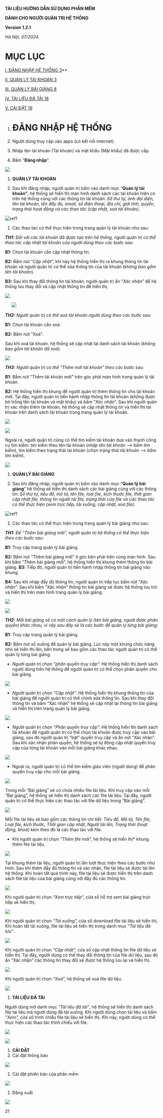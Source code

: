 ﻿**TÀI LIỆU HƯỚNG DẪN SỬ DỤNG PHẦN MỀM**

**DÀNH CHO NGƯỜI QUẢN TRỊ HỆ THỐNG**









**Version 1.2.1**
























*Hà Nội, 07/2024*

# **MỤC LỤC**

[I.	ĐĂNG NHẬP HỆ THỐNG	3](#_toc172185338)**

[II.	QUẢN LÝ TÀI KHOẢN	3](#_toc172185339)

[III.	QUẢN LÝ BÀI GIẢNG	8](#_toc172185340)

[IV.	TÀI LIỆU ĐÃ TẢI	18](#_toc172185341)

[V.	CÀI ĐẶT	19](#_toc172185342)





























1. # <a name="_toc172185338"></a>**ĐĂNG NHẬP HỆ THỐNG** 

1. Người dùng truy cập vào apps (có kết nối Internet).
1. Nhập tên tài khoản (Tài khoản) và mật khẩu (Mật khẩu) đã được cấp.
1. Bấm “**Đăng nhập**”.

![](Aspose.Words.5438d069-e5a1-4f97-bdd4-2a296fa44fd9.001.png)


1. <a name="_toc172185339"></a>**QUẢN LÝ TÀI KHOẢN** 

1. Sau khi đăng nhập, người quản trị bấm vào danh mục “**Quản lý tài khoản”**, hệ thống sẽ hiển thị màn hình danh sách các tài khoản hiện có trên hệ thống cùng với các thông tin tài khoản:  *Số thứ tự, ảnh đại diện, tên tài khoản, tên đầy đủ, email, số điện thoại, địa chỉ, giới tính, quyền, trạng thái hoạt động và các thao tác (cập nhật, xoá tài khoản)*.

![ref1]

1. Các thao tác có thể thực hiện trong trang quản lý tài khoản như sau:

***TH1:** Đối với các tài khoản đã được tạo trên hệ thống, người quản trị có thể thao tác cập nhật tài khoản của người dùng theo các bước sau:*

**B1:** Chọn tài khoản cần cập nhật thông tin.

**B2:** Bấm nút “*Cập nhật*”, khi này hệ thống hiển thị ra khung thông tin tài khoản và người quản trị có thể sửa thông tin của tài khoản (*không bao gồm tên tài khoản*). 

**B3:** Sau khi thay đổi thông tin tài khoản, người quản trị ấn “*Xác nhận*” để hệ thống lưu thay đổi và cập nhật thông tin để hiển thị.

![](Aspose.Words.5438d069-e5a1-4f97-bdd4-2a296fa44fd9.003.png)

`	`![](Aspose.Words.5438d069-e5a1-4f97-bdd4-2a296fa44fd9.004.png)


***TH2:** Người quản trị có thể xoá tài khoản người dùng theo các bước sau:*

**B1:** Chọn tài khoản cần xoá.

**B2:** Bấm nút “Xoá”. 

Sau khi xoá tài khoản, hệ thống sẽ cập nhật lại danh sách tài khoản (*không bao gồm tài khoản đã xoá*).

![](Aspose.Words.5438d069-e5a1-4f97-bdd4-2a296fa44fd9.005.png)

***TH3:** Người quản trị có thể “Thêm mới tài khoản” theo các bước sau:*

**B1:** Bấm nút “Thêm tài khoản mới” trên góc phải màn hình trang quản lý tài khoản.

**B2:** Hệ thống hiển thị khung để người quản trị thêm thông tin cho tài khoản mới. Tại đây, người quản trị tiến hành nhập thông tin tài khoản (không được bỏ trống tên tài khoản và mật khẩu) và bấm “*Xác nhận*”. Sau khi người quản trị xác nhận thêm tài khoản, hệ thống sẽ cập nhật thông tin và hiển thị tài khoản trên danh sách tài khoản trong trang quản lý tài khoản.

![](Aspose.Words.5438d069-e5a1-4f97-bdd4-2a296fa44fd9.006.png)

![](Aspose.Words.5438d069-e5a1-4f97-bdd4-2a296fa44fd9.007.png)


Ngoài ra, người quản trị cũng có thể tìm kiếm tài khoản dựa vào thanh công cụ tìm kiếm: tìm kiếm theo tên tài khoản (*nhập tên tài khoản --> bấm tìm kiếm*), tìm kiếm theo trạng thái tài khoản (*chọn trạng thái tài khoản --> bấm tìm kiếm*).

![](Aspose.Words.5438d069-e5a1-4f97-bdd4-2a296fa44fd9.008.png)


1. <a name="_toc172185340"></a>**QUẢN LÝ BÀI GIẢNG**

1. Sau khi đăng nhập, người quản trị bấm vào danh mục “**Quản lý bài giảng**” hệ thống sẽ hiển thị danh sách các bài giảng cùng với các thông tin: *Số thứ tự, tiêu đề, mô tả, tên file, loại file, kích thước file, thời gian cập nhật file, thông tin người tải file, trạng thái của file và các thao tác có thể thực hiện (xem trực tiếp, tải xuống, cập nhật, xoá file).*

![ref1]


1. Các thao tác có thể thực hiện trong trang quản lý bài giảng như sau:

***TH1:** Để “Thêm bài giảng mới”, người quản trị hệ thống có thể thực hiện theo các bước sau:* 

**B1:** Truy cập trang quản lý bài giảng.

**B2:** Bấm nút “Thêm bài giảng mới” ở góc bên phải trên cùng màn hình. Sau khi bấm “Thêm bài giảng mới”, hệ thống hiển thị khung thêm thông tin bài giảng. **B3:** Tiếp đó, người quản trị tiến hành nhập thông tin bài giảng vào khung.

**B4:** Sau khi nhập đầy đủ thông tin, người quản trị tiếp tục bấm nút “*Xác nhận*”. Sau khi bấm “*Xác nhận*” thông tin bài giảng sẽ được hệ thống lưu trữ và hiển thị trên màn hình trang quản lý bài giảng. 

![](Aspose.Words.5438d069-e5a1-4f97-bdd4-2a296fa44fd9.009.png)

![](Aspose.Words.5438d069-e5a1-4f97-bdd4-2a296fa44fd9.010.png)

***TH2:** Mỗi bài giảng sẽ có một cách quản lý (tên bài giảng, người được phân quyền) khác nhau, vì vậy sau đây sẽ là các bước để quản lý từng bài giảng:*

**B1:** Truy cập trang quản lý bài giảng.

**B2:** Bấm nút xổ xuống để quản lý bài giảng. Lúc này một khung chức năng nhỏ sẽ hiển thị lên, bên trong sẽ bao gồm các thao tác người quản trị có thể quản lý từng bài giảng. 

- *Người quản trị chọn “phân quyền truy cập”:* Hệ thống hiển thị danh sách người dùng trên hệ thống để người quản trị có thể chọn phân quyền cho bài giảng. 

![](Aspose.Words.5438d069-e5a1-4f97-bdd4-2a296fa44fd9.011.png)

- *Người quản trị chọn “Cập nhật”:* Hệ thống hiển thị khung thông tin của bài giảng để người quản trị có thể chỉnh sửa thông tin. Sau khi thay đổi thông tin và bấm “Xác nhận” hệ thống sẽ cập nhật lại thông tin bài giảng và hiển thị trên trang quản lý bài giảng.

![](Aspose.Words.5438d069-e5a1-4f97-bdd4-2a296fa44fd9.012.png)

- *Người quản trị chọn “Phân quyền truy cập”:* Hệ thống hiển thị danh sách tài khoản để người quản trị có thể chọn tài khoản được truy cập vào bài giảng, sau đó người quản trị “bật” quyền truy cập và ấn nút “Xác nhận”. Sau khi xác nhận phân quyền, hệ thống sẽ tự động cập nhật quyền truy cập của từng tài khoản vào mỗi bài giảng khác nhau. 

![](Aspose.Words.5438d069-e5a1-4f97-bdd4-2a296fa44fd9.013.png)

- Ngoài ra, người quản trị có thể tìm kiếm giáo viên (người dùng) để phân quyền truy cập cho mỗi bài giảng.

![](Aspose.Words.5438d069-e5a1-4f97-bdd4-2a296fa44fd9.014.png)

Trong mỗi “Bài giảng” sẽ có chứa nhiều file tài liệu. Khi truy cập vào mỗi “Bài giảng”, hệ thống sẽ hiển thị danh sách các file tài liệu. Tại đây, người quản trị có thể thực hiện các thao tác với file dữ liệu trong “Bài giảng”.

![](Aspose.Words.5438d069-e5a1-4f97-bdd4-2a296fa44fd9.015.jpeg)

Mỗi file tài liệu sẽ bao gồm các thông tin chi tiết: *Tiêu đề, Mô tả, Tên file, Loại file, kích thước, Thời gian cập nhật, Người tải lên, Trạng thái (hoạt động, khoá)* kèm theo đó là các thao tác với file.

- Khi người quản trị chọn *“Thêm file mới”,* hệ thống sẽ hiển thị* khung thêm file tài liệu.

![](Aspose.Words.5438d069-e5a1-4f97-bdd4-2a296fa44fd9.016.png)





Tại khung thêm tài liệu, người quản trị lần lượt thực hiện theo các bước như hình. Sau khi thêm đầy đủ thông tin và xác nhận, file tài liệu sẽ được tải lên hệ thống. Khi hoàn tất quá trình này, file tài liệu sẽ được hiển thị trên danh sách file tài liệu của bài giảng cùng với đầy đủ các thông tin.

![](Aspose.Words.5438d069-e5a1-4f97-bdd4-2a296fa44fd9.017.png)









Khi người quản trị chọn *“Xem trực tiếp”,* cửa sổ hỗ trợ xem bài giảng trực tiếp sẽ hiển thị.

![](Aspose.Words.5438d069-e5a1-4f97-bdd4-2a296fa44fd9.018.png)







Khi người quản trị chọn *“Tải xuống”,* cửa sổ download file tài liệu sẽ hiển thị. Khi hoàn tất tải xuống, file tài liệu sẽ hiển thị trong danh mục *“Tài liệu đã lưu”*.

![](Aspose.Words.5438d069-e5a1-4f97-bdd4-2a296fa44fd9.019.png)















Khi người quản trị chọn *“Cập nhật”,* cửa sổ cập nhật thông tin file dữ liệu sẽ hiển thị. Tại đây, người dùng có thể thay đổi thông tin của file dữ liệu, sau đó ấn “Xác nhận” các thông tin thay đổi sẽ được hệ thống lưu lại và hiển thị.

![](Aspose.Words.5438d069-e5a1-4f97-bdd4-2a296fa44fd9.020.png)

Khi người quản trị chọn *“Xoá”,* hệ thống sẽ xoá file dữ liệu.

![](Aspose.Words.5438d069-e5a1-4f97-bdd4-2a296fa44fd9.021.png)

1. <a name="_toc172185341"></a>**TÀI LIỆU ĐÃ TẢI** 

Người dùng mở danh mục *“Tài liệu đã tải”*, hệ thống sẽ hiển thị danh sách file tài liệu mà người dùng đã tải xuống. Khi người dùng chọn tài liệu và bấm *“Xem”,* cửa sổ trình chiếu file tài liệu sẽ hiển thị. Khi này, người dùng có thể thực hiện các thao tác trình chiếu với file.

![](Aspose.Words.5438d069-e5a1-4f97-bdd4-2a296fa44fd9.022.jpeg)

![](Aspose.Words.5438d069-e5a1-4f97-bdd4-2a296fa44fd9.023.jpeg)

1. <a name="_toc172185342"></a>**CÀI ĐẶT** 
1. Cài đặt thông báo

![](Aspose.Words.5438d069-e5a1-4f97-bdd4-2a296fa44fd9.024.png)

1. Cài đặt phiên bản của phần mềm

![](Aspose.Words.5438d069-e5a1-4f97-bdd4-2a296fa44fd9.025.png)

1. Đăng xuất 

![](Aspose.Words.5438d069-e5a1-4f97-bdd4-2a296fa44fd9.026.jpeg)

21

[ref1]: Aspose.Words.5438d069-e5a1-4f97-bdd4-2a296fa44fd9.002.png
